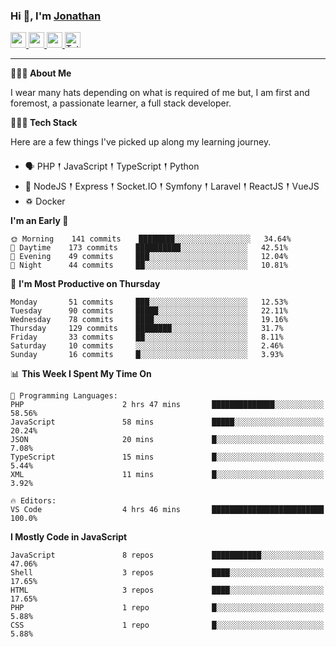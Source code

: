 ### Hi 👋, I'm [Jonathan](https://jonathan-d.ch) 

<p>
  <a href="https://www.twitter.com/redkill2108">
    <img src="https://img.shields.io/badge/twitter-%231DA1F2.svg?&style=for-the-badge&logo=twitter&logoColor=white" height=25>
  </a>
  <a href="https://www.linkedin.com/in/jdebetaz">
    <img src="https://img.shields.io/badge/linkedin-%230077B5.svg?&style=for-the-badge&logo=linkedin&logoColor=white" height=25>
  </a>
  <a href="https://www.instagram.com/jdebetaz/">
    <img src="https://img.shields.io/badge/instagram-%23E4405F.svg?&style=for-the-badge&logo=instagram&logoColor=white" height=25>
  </a>
  <a href="https://wakatime.com/@5c95ead1-71ee-4ecc-9a32-6c2b293dd432">
    <img src="https://wakatime.com/badge/user/5c95ead1-71ee-4ecc-9a32-6c2b293dd432.svg?style=for-the-badge" height=25 alt="Total time coded since Aug 23 2019" />
  </a>
</p>

-------

**🙋🏻‍♂️ About Me** 

<p>I wear many hats depending on what is required of me but, I am first and foremost, a passionate learner, a full stack developer.</p>

**👨🏻‍💻 Tech Stack** 

<p>Here are a few things I've picked up along my learning journey.</p>

- 🗣 PHP 𒑰 JavaScript 𒑰 TypeScript 𒑰 Python
- 🎒 NodeJS 𒑰 Express 𒑰 Socket.IO 𒑰 Symfony 𒑰 Laravel 𒑰 ReactJS 𒑰 VueJS
- ♽ Docker

<!--START_SECTION:waka-->
**I'm an Early 🐤** 

```text
🌞 Morning    141 commits    ████████░░░░░░░░░░░░░░░░░   34.64% 
🌆 Daytime    173 commits    ██████████░░░░░░░░░░░░░░░   42.51% 
🌃 Evening    49 commits     ███░░░░░░░░░░░░░░░░░░░░░░   12.04% 
🌙 Night      44 commits     ██░░░░░░░░░░░░░░░░░░░░░░░   10.81%

```
📅 **I'm Most Productive on Thursday** 

```text
Monday       51 commits     ███░░░░░░░░░░░░░░░░░░░░░░   12.53% 
Tuesday      90 commits     █████░░░░░░░░░░░░░░░░░░░░   22.11% 
Wednesday    78 commits     ████░░░░░░░░░░░░░░░░░░░░░   19.16% 
Thursday     129 commits    ████████░░░░░░░░░░░░░░░░░   31.7% 
Friday       33 commits     ██░░░░░░░░░░░░░░░░░░░░░░░   8.11% 
Saturday     10 commits     ░░░░░░░░░░░░░░░░░░░░░░░░░   2.46% 
Sunday       16 commits     █░░░░░░░░░░░░░░░░░░░░░░░░   3.93%

```


📊 **This Week I Spent My Time On** 

```text
💬 Programming Languages: 
PHP                      2 hrs 47 mins       ██████████████░░░░░░░░░░░   58.56% 
JavaScript               58 mins             █████░░░░░░░░░░░░░░░░░░░░   20.24% 
JSON                     20 mins             █░░░░░░░░░░░░░░░░░░░░░░░░   7.08% 
TypeScript               15 mins             █░░░░░░░░░░░░░░░░░░░░░░░░   5.44% 
XML                      11 mins             █░░░░░░░░░░░░░░░░░░░░░░░░   3.92%

🔥 Editors: 
VS Code                  4 hrs 46 mins       █████████████████████████   100.0%

```

**I Mostly Code in JavaScript** 

```text
JavaScript               8 repos             ███████████░░░░░░░░░░░░░░   47.06% 
Shell                    3 repos             ████░░░░░░░░░░░░░░░░░░░░░   17.65% 
HTML                     3 repos             ████░░░░░░░░░░░░░░░░░░░░░   17.65% 
PHP                      1 repo              █░░░░░░░░░░░░░░░░░░░░░░░░   5.88% 
CSS                      1 repo              █░░░░░░░░░░░░░░░░░░░░░░░░   5.88%

```



<!--END_SECTION:waka-->
